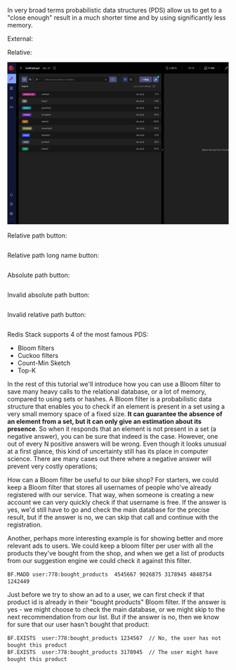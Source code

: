 In very broad terms probabilistic data structures (PDS) allow us to get to a "close enough" result in a much shorter time and by using significantly less memory.

External:

<!-- ![RedisInsight screen external](https://github.com/RedisInsight/RedisInsight/blob/main/.github/redisinsight_browser.png?raw=true) -->

Relative:

![RedisInsight screen relative](../_images/image.png)

Relative path button:

```redis-upload:[../../_upload/bulkUplAllKeyTypes.txt] Upload relative
```

Relative path long name button:

```redis-upload:[../../_upload/bulkUplAllKeyTypes.txt] Longname longname longname longname longname longname longname longname longname longname longname longname longname longname longname longname longname longname longname longname longname longname longname longname longname longname longname longname longname longname longname longname longname longname longname longname longname longname longname longname longname longname longname longname longname longname longname longname longname longname longname longname longname longname longname longname longname longname longname longname longname longname longname longname longname longname longname longname longname longname longname longname longname longname longname
```

Absolute path button:

```redis-upload:[/_upload/bulkUplString.txt] Upload absolute
```

Invalid absolute path button:

```redis-upload:[/_upload/bulkUplAllKeyTypes] Invalid absolute
```

Invalid relative path button:

```redis-upload:[../_upload/bulkUplAllKeyTypes.txt] Invalid relative
```

Redis Stack supports 4 of the most famous PDS:
- Bloom filters
- Cuckoo filters
- Count-Min Sketch
- Top-K

In the rest of this tutorial we'll introduce how you can use a Bloom filter to save many heavy calls to the relational database, or a lot of memory, compared to using sets or hashes.
A Bloom filter is a probabilistic data structure that enables you to check if an element is present in a set using a very small memory space of a fixed size. **It can guarantee the absence of an element from a set, but it can only give an estimation about its presence**. So when it responds that an element is not present in a set (a negative answer), you can be sure that indeed is the case. However, one out of every N positive answers will be wrong.
Even though it looks unusual at a first glance, this kind of uncertainty still has its place in computer science. There are many cases out there where a negative answer will prevent very costly operations;

How can a Bloom filter be useful to our bike shop? For starters, we could keep a Bloom filter that stores all usernames of people who've already registered with our service. That way, when someone is creating a new account we can very quickly check if that username is free. If the answer is yes, we'd still have to go and check the main database for the precise result, but if the answer is no, we can skip that call and continue with the registration. 

Another, perhaps more interesting example is for showing better and more relevant ads to users. We could keep a bloom filter per user with all the products they've bought from the shop, and when we get a list of products from our suggestion engine we could check it against this filter.


```redis Add all bought product ids in the Bloom filter
BF.MADD user:778:bought_products  4545667 9026875 3178945 4848754 1242449
```

Just before we try to show an ad to a user, we can first check if that product id is already in their "bought products" Bloom filter. If the answer is yes - we might choose to check the main database, or we might skip to the next recommendation from our list. But if the answer is no, then we know for sure that our user hasn't bought that product:

```redis Has a user bought this product?
BF.EXISTS  user:778:bought_products 1234567  // No, the user has not bought this product
BF.EXISTS  user:778:bought_products 3178945  // The user might have bought this product
```
